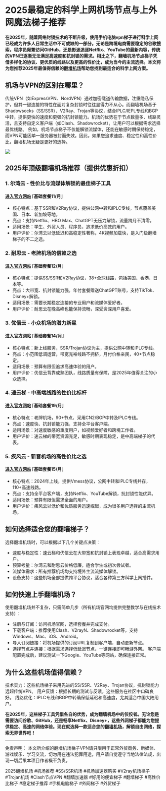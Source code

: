 # 2025最稳定的科学上网机场节点与上外网魔法梯子推荐
**在2025年，随着网络封锁技术的不断升级，使用手机电脑vpn梯子进行科学上网已经成为许多人日常生活中不可或缺的一部分。无论是跨境电商需要稳定的谷歌搜索，程序员频繁访问GitHub，还是影迷追逐Netflix、YouTube的最新内容，传统的VPN已逐渐无法满足高速度和抗封锁的需求。相比之下，翻墙机场节点梯子凭借多样化的协议、更优质的线路以及更高的性价比，成为当今的主流选择。本文将为您推荐2025年最值得信赖的[翻墙机场](https://github.com/Tecnono/Best-VPN-01)帮助您找到最适合的科学上网方案。**

## 机场与VPN的区别在哪里？
传统VPN（如ExpressVPN、NordVPN）通过加密隧道传输数据，注重隐私保护，但其一键连接的特性在面对复杂封锁时往往显得力不从心。而翻墙机场基于Shadowsocks（SS/SSR）、V2Ray、Trojan等协议，结合IPLC/IEPL专线和BGP中转，提供更快的速度和更强的抗封锁能力。机场的优势在于节点数量多、线路灵活，且支持自定义客户端（如Clash、Shadowrocket），让用户可以根据需求选择最优线路。
例如，机场节点梯子不仅能解锁流媒体，还能在敏感时期保持稳定，而VPN可能因单一服务器被封而失效。因此，如果您追求速度、稳定性和高性价比，翻墙机场无疑是更好的选择。

![](https://www.cnvintage.org/assets/files/2025-02-26/1740562209-805264-1.png)

## 2025年顶级翻墙机场推荐（提供优惠折扣）
### 1. 尔湾云 - 性价比与流媒体解锁的最佳梯子工具
#### [进入官方网站](https://go.1vpn.cc/ewan) ⌈基础套餐11/月⌋
- 核心特点：基于SSR和V2Ray协议，提供公网中转和IPLC专线，节点覆盖美国、日本、新加坡等地。
- 亮点：支持Netflix、HBO Max、ChatGPT无压力解锁，流量跨月不清零。
- 适用场景：学生、外贸人员、程序员，追求低价高效的用户。
- 用户评价：尔湾云以低延迟和高稳定性著称，4K视频加载快，是入门级翻墙梯子的不二之选。

### 2. 耐思云 - 老牌机场的信赖之选
#### [进入官方网站](https://go.1vpn.cc/nisi) ⌈基础套餐12/月⌋
- 核心特点：提供SS/SSR和V2Ray协议，38+全球线路，包括美国、香港、日本等。
- 亮点：大带宽、抗封锁能力强，年付套餐赠送ChatGPT账号，支持TikTok、Disney+解锁。
- 适用场景：需要长期稳定连接的专业用户和流媒体爱好者。
- 用户评价：耐思云在晚高峰也能保持流畅，深受资深用户喜爱。

### 3. 优信云 - 小众机场的潜力新星
#### [进入官方网站](https://go.1vpn.cc/uxin) ⌈基础套餐14/月⌋
- 核心特点：新上线服务，SSR/Trojan协议为主，提供公网中转和IPLC专线。
- 亮点：小范围低调运营，带宽充裕线路不拥挤，月付价格亲民，40+节点稳定。
- 适用场景：预算有限但追求高速体验的用户。
- 用户评价：优信云背靠成熟团队，线路质量有保障，是2025年值得关注的小众选择。
  
### 4. 速云梯 - 中高端线路的性价比标杆
#### [进入官方网站](https://go.1vpn.cc/suyu) ⌈基础套餐19/月⌋
- 核心特点：老牌机场，90+节点，采用CN2/BGP中转及IPLC专线。
- 亮点：速度快、抗封锁能力强，支持全平台客户端。
- 适用场景：对速度敏感的重度用户，如视频爱好者和跨境工作者。
- 用户评价：速云梯的带宽资源充足，敏感时期表现稳定，是中高端梯子的代表。
  
### 5. 疾风云 - 新晋机场的高性价比之选
#### [进入官方网站](https://go.1vpn.cc/jife) ⌈基础套餐15/月⌋
- 核心特点：2024年上线，提供Vmess协议，公网中转和IPLC专线并存，110+高速线路。
- 亮点：支持全平台客户端，支持Netflix、YouTube解锁，抗封锁性能优异。
- 适用场景：预算有限但需求全面的用户。
- 用户评价：疾风云以低价和优质服务迅速崛起，成为很多用户选择的主流机场。

## 如何选择适合您的翻墙梯子？
选择翻墙机场时，可以根据以下几个关键点决策：
- 速度与稳定性：速云梯和优信云在大带宽和抗封锁上表现卓越，适合高需求用户。
- 预算考量：尔湾云和耐思云价格低廉，适合学生或初次尝试者。
- 流媒体需求：所有推荐机场均支持境外主流流媒体解锁。
- 设备支持：这些机场全部提供跨平台协议，适合各种第三方科学上网插件。

## 如何快速上手翻墙机场？
使用翻墙机场并不复杂，只需简单几步（所有机场官网均提供完整教学与在线技术支持）：
- 注册与订阅：访问机场官网，选择套餐并完成支付。
- 下载客户端：推荐使用Clash、V2rayN、Shadowrocket等，支持Windows、Mac、iOS、Android。
- 导入订阅链接：将机场提供的订阅URL复制到客户端，自动更新节点。
- 选择节点并连接：根据需求选择低延迟节点，一键连接即可畅游外网。
客户端配置完成后，建议测试一下Google、YouTube等网站，确保连接正常。

## 为什么这些机场值得信赖？
技术实力：这些机场梯子采用先进的SS/SSR、V2Ray、Trojan协议，抗封锁能力远超传统VPN。
用户反馈：根据长期的测试与反馈，这些服务在社区中口碑良好。
线路优化：IPLC专线和BGP中转确保低延迟和高速度，尤其适合中国大陆用户。


**在2025年，这些梯子工具凭借各自的优势，成为翻墙机场中的佼佼者。无论您是需要访问谷歌、GitHub，还是畅享Netflix、Disney+，这些外网梯子都能为您提供稳定、高速的网络体验。现在就选择一款适合您的[翻墙机场](https://github.com/2025vpn/TOP10_VPN)，解锁自由网络，探索无界世界吧！**

---
免责声明： 本文所介绍的翻墙机场梯子VPN请只限用于正常外贸商务、新媒体、游戏娱乐、学习交流，切勿用在违法犯罪用途，用户请自觉遵守当地法律法规，出现一切后果本项目作者概不负责。

2025翻墙机场 #机场推荐 #SS/SSR机场 #机场加速器购买 #V2ray机场梯子 #Trojan机场 #Clash节点VPN #翻墙加速器 #好用的便宜梯子 #翻墙梯子 #高性价比梯子 #稳定梯子推荐 #手机电脑梯子 #外网梯子 #外贸梯子
